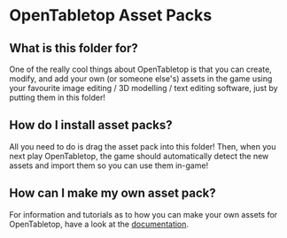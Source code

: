 # OpenTabletop Asset Packs

## What is this folder for?

One of the really cool things about OpenTabletop is that you can create,
modify, and add your own (or someone else's) assets in the game using your
favourite image editing / 3D modelling / text editing software, just by putting
them in this folder!

## How do I install asset packs?

All you need to do is drag the asset pack into this folder! Then, when you next
play OpenTabletop, the game should automatically detect the new assets and
import them so you can use them in-game!

## How can I make my own asset pack?

For information and tutorials as to how you can make your own assets for
OpenTabletop, have a look at the
[documentation](https://opentabletop.readthedocs.io/en/latest/custom_assets/asset_packs/index.html).
